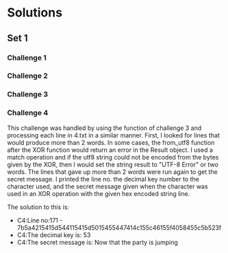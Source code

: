 # Solutions

## Set 1

### Challenge 1

### Challenge 2

### Challenge 3

### Challenge 4

This challenge was handled by using the function of challenge 3 and processing each line in 4.txt in a
similar manner. First, I looked for lines that would produce more than 2 words. In some cases, the from_utf8
function after the XOR function would return an error in the Result object. I used a match operation and if
the utf8 string could not be encoded from the bytes given by the XOR, then I would set the string result to
"UTF-8 Error" or two words. The lines that gave up more than 2 words were run again to get the secret message.
I printed the line no. the decimal key number to the character used, and the secret message given when the 
character was used in an XOR operation with the given hex encoded string line.

The solution to this is:

- C4:Line no:171 - 7b5a4215415d544115415d5015455447414c155c46155f4058455c5b523f
- C4:The decimal key is: 53
- C4:The secret message is: Now that the party is jumping
